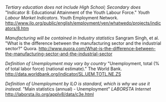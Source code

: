 *Tertiary education does not include High School; Secondary does*
"Indicator 8: Educational Attainment of the Youth Labour Force." _Youth Labour Market Indicators_. Youth Employment Network. http://www.ilo.org/public/english/employment/yen/whatwedo/projects/indicators/8.htm

*Manufacturing will be contained in Industry statistics*
Sangram Singh, et al. "What is the difference between the manufacturing sector and the industrial sector?" Quora. http://www.quora.com/What-is-the-difference-between-the-manufacturing-sector-and-the-industrial-sector

*Definition of Unemployment may vary by country*
"Unemployment, total (% of total labor force) (national estimate)." The World Bank. http://data.worldbank.org/indicator/SL.UEM.TOTL.NE.ZS

*Definition of Unemployment by ILO is standard, which is why we use it instead.*
"Main statistics (annual) - Unemployment" _LABORSTA Internet_ http://laborsta.ilo.org/applv8/data/c3e.html